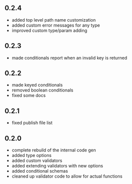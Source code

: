 ## 0.2.4
- added top level path name customization
- added custom error messages for any type
- improved custom type/param adding

## 0.2.3
- made conditionals report when an invalid key is returned

## 0.2.2
- made keyed conditionals
- removed boolean conditionals
- fixed some docs

## 0.2.1
- fixed publish file list

## 0.2.0
- complete rebuild of the internal code gen
- added type options
- added custom validators
- added extending validators with new options
- added conditional schemas
- cleaned up validator code to allow for actual functions
